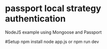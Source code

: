 # passport local strategy authentication

NodeJS example using Mongoose and Passport

#Setup
npm install
node app.js or npm run dev